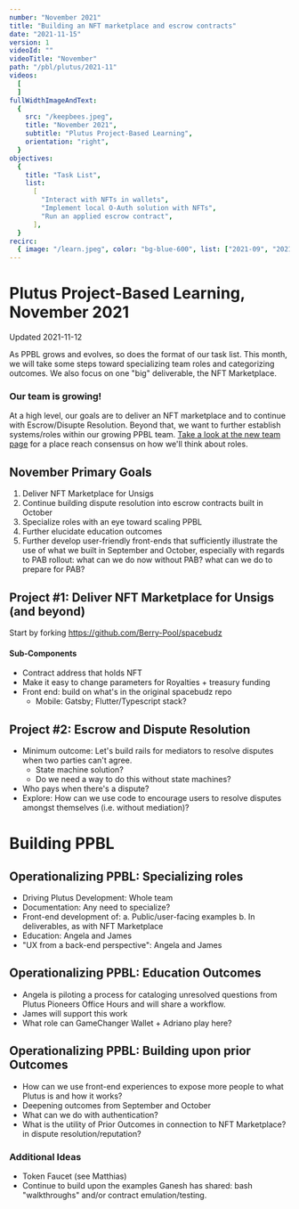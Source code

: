 ```yaml
---
number: "November 2021"
title: "Building an NFT marketplace and escrow contracts"
date: "2021-11-15"
version: 1
videoId: ""
videoTitle: "November"
path: "/pbl/plutus/2021-11"
videos:
  [
  ]
fullWidthImageAndText:
  {
    src: "/keepbees.jpeg",
    title: "November 2021",
    subtitle: "Plutus Project-Based Learning",
    orientation: "right",
  }
objectives:
  {
    title: "Task List",
    list:
      [
        "Interact with NFTs in wallets",
        "Implement local O-Auth solution with NFTs",
        "Run an applied escrow contract",
      ],
  }
recirc:
  { image: "/learn.jpeg", color: "bg-blue-600", list: ["2021-09", "2021-10"] }
---  
```


# Plutus Project-Based Learning, November 2021
Updated 2021-11-12

As PPBL grows and evolves, so does the format of our task list. This month, we will take some steps toward specializing team roles and categorizing outcomes. We also focus on one "big" deliverable, the NFT Marketplace.

### Our team is growing!

At a high level, our goals are to deliver an NFT marketplace and to continue with Escrow/Disupte Resolution. Beyond that, we want to further establish systems/roles within our growing PPBL team. [Take a look at the new team page](https://gitlab.com/gimbalabs/plutus-learning/-/tree/main/team) for a place reach consensus on how we'll think about roles.

## November Primary Goals
1. Deliver NFT Marketplace for Unsigs
2. Continue building dispute resolution into escrow contracts built in October
2. Specialize roles with an eye toward scaling PPBL
3. Further elucidate education outcomes
4. Further develop user-friendly front-ends that sufficiently illustrate the use of what we built in September and October, especially with regards to PAB rollout: what can we do now without PAB? what can we do to prepare for PAB?

## Project #1: Deliver NFT Marketplace for Unsigs (and beyond)
Start by forking https://github.com/Berry-Pool/spacebudz

#### Sub-Components
- Contract address that holds NFT
- Make it easy to change parameters for Royalties + treasury funding
- Front end: build on what's in the original spacebudz repo
    - Mobile: Gatsby; Flutter/Typescript stack?

## Project #2: Escrow and Dispute Resolution
- Minimum outcome: Let's build rails for mediators to resolve disputes when two parties can't agree.
    - State machine solution?
    - Do we need a way to do this without state machines?
- Who pays when there's a dispute?
- Explore: How can we use code to encourage users to resolve disputes amongst themselves (i.e. without mediation)?

# Building PPBL

## Operationalizing PPBL: Specializing roles
- Driving Plutus Development: Whole team
- Documentation: Any need to specialize?
- Front-end development of:
    a. Public/user-facing examples
    b. In deliverables, as with NFT Marketplace
- Education: Angela and James 
- "UX from a back-end perspective": Angela and James

## Operationalizing PPBL: Education Outcomes
- Angela is piloting a process for cataloging unresolved questions from Plutus Pioneers Office Hours and will share a workflow.
- James will support this work
- What role can GameChanger Wallet + Adriano play here?

## Operationalizing PPBL: Building upon prior Outcomes
- How can we use front-end experiences to expose more people to what Plutus is and how it works?
- Deepening outcomes from September and October
- What can we do with authentication?
- What is the utility of Prior Outcomes in connection to NFT Marketplace? in dispute resolution/reputation?

### Additional Ideas
- Token Faucet (see Matthias)
- Continue to build upon the examples Ganesh has shared: bash "walkthroughs" and/or contract emulation/testing.

